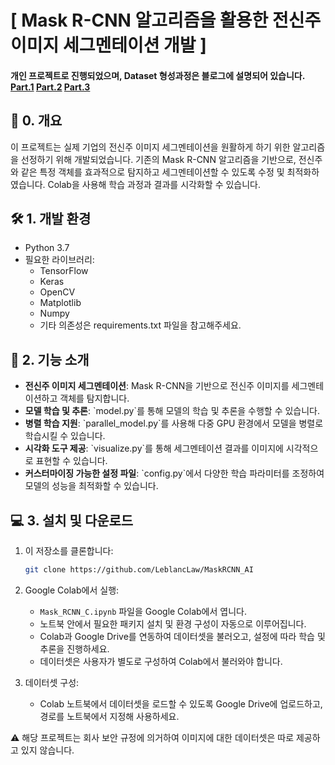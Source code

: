 # [ Mask R-CNN 알고리즘을 활용한 전신주 이미지 세그멘테이션 개발 ]

#### 개인 프로젝트로 진행되었으며, Dataset 형성과정은 블로그에 설명되어 있습니다. [Part.1](https://blog.naver.com/ahrichu/223399902357) [Part.2](https://blog.naver.com/ahrichu/223402283421) [Part.3](https://blog.naver.com/ahrichu/223411738451)

## 🤖 0. 개요
이 프로젝트는 실제 기업의 전신주 이미지 세그멘테이션을 원활하게 하기 위한 알고리즘을 선정하기 위해 개발되었습니다. 기존의 Mask R-CNN 알고리즘을 기반으로, 전신주와 같은 특정 객체를 효과적으로 탐지하고 세그멘테이션할 수 있도록 수정 및 최적화하였습니다. Colab을 사용해 학습 과정과 결과를 시각화할 수 있습니다.

## 🛠️ 1. 개발 환경
- Python 3.7
- 필요한 라이브러리:
  - TensorFlow
  - Keras
  - OpenCV
  - Matplotlib
  - Numpy
  - 기타 의존성은 requirements.txt 파일을 참고해주세요.

## 📌 2. 기능 소개
- **전신주 이미지 세그멘테이션**: Mask R-CNN을 기반으로 전신주 이미지를 세그멘테이션하고 객체를 탐지합니다.
- **모델 학습 및 추론**: \`model.py\`를 통해 모델의 학습 및 추론을 수행할 수 있습니다.
- **병렬 학습 지원**: \`parallel_model.py\`를 사용해 다중 GPU 환경에서 모델을 병렬로 학습시킬 수 있습니다.
- **시각화 도구 제공**: \`visualize.py\`를 통해 세그멘테이션 결과를 이미지에 시각적으로 표현할 수 있습니다.
- **커스터마이징 가능한 설정 파일**: \`config.py\`에서 다양한 학습 파라미터를 조정하여 모델의 성능을 최적화할 수 있습니다.

## 💻 3. 설치 및 다운로드
1. 이 저장소를 클론합니다:
   ```bash
   git clone https://github.com/LeblancLaw/MaskRCNN_AI
   ```
2. Google Colab에서 실행:
   - `Mask_RCNN_C.ipynb` 파일을 Google Colab에서 엽니다.
   - 노트북 안에서 필요한 패키지 설치 및 환경 구성이 자동으로 이루어집니다.
   - Colab과 Google Drive를 연동하여 데이터셋을 불러오고, 설정에 따라 학습 및 추론을 진행하세요.
   - 데이터셋은 사용자가 별도로 구성하여 Colab에서 불러와야 합니다.

3. 데이터셋 구성:
   - Colab 노트북에서 데이터셋을 로드할 수 있도록 Google Drive에 업로드하고, 경로를 노트북에서 지정해 사용하세요.
     
⚠️ 해당 프로젝트는 회사 보안 규정에 의거하여 이미지에 대한 데이터셋은 따로 제공하고 있지 않습니다.
